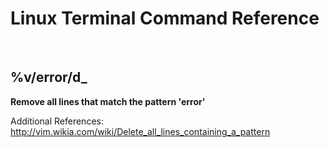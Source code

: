 # Linux Terminal Command Reference
<br />

## %v/error/d_

__Remove all lines that match the pattern 'error'__  

Additional References:  
http://vim.wikia.com/wiki/Delete_all_lines_containing_a_pattern
